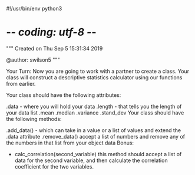 #!/usr/bin/env python3
# -*- coding: utf-8 -*-
"""
Created on Thu Sep  5 15:31:34 2019

@author: swilson5
"""

Your Turn:
Now you are going to work with a partner to create a class.
Your class will construct a descriptive statistics calculator using our functions from earlier.

Your class should have the following attributes:

.data - where you will hold your data
.length - that tells you the length of your data list
.mean
.median
.variance
.stand_dev
Your class should have the following methods:

.add_data() - which can take in a value or a list of values and extend the .data attribute
.remove_data() accept a list of numbers and remove any of the numbers in that list from your object data
Bonus:

- calc_correlation(second_variable) this method should accept a list of data for the second variable,
and then calculate the correlation coefficient for the two variables.
